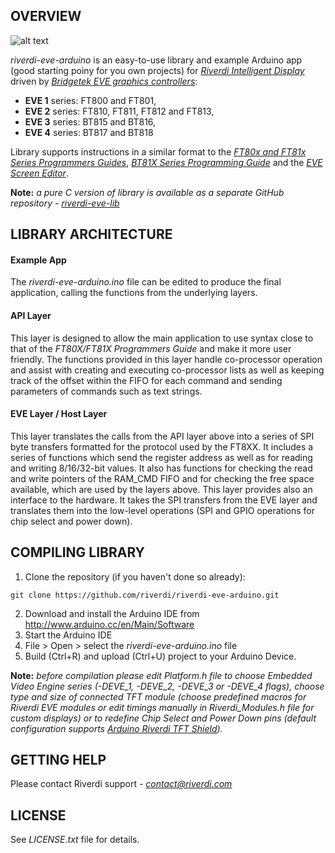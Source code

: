 OVERVIEW
--------
![alt text](http://circuitcellar.com/wp-content/uploads/2016/10/FTDI-Img.png "riverdi-logo")

*riverdi-eve-arduino* is an easy-to-use library and example Arduino app (good starting poiny for you own projects) for [*Riverdi Intelligent Display*](https://riverdi.com/product-category/intelligent-displays/bt817q/) driven by [*Bridgetek EVE graphics controllers*](http://brtchip.com/eve/):

- __EVE 1__ series: FT800 and FT801,
- __EVE 2__ series: FT810, FT811, FT812 and FT813,
- __EVE 3__ series: BT815 and BT816,
- __EVE 4__ series: BT817 and BT818

Library supports instructions in a similar format to the [*FT80x and FT81x Series Programmers Guides*](https://brtchip.com/wp-content/uploads/Support/Documentation/Programming_Guides/ICs/EVE/FT81X_Series_Programmer_Guide.pdf), [*BT81X Series Programming Guide*](https://brtchip.com/wp-content/uploads/2022/12/BRT_AN_033_BT81X-Series-Programming-Guide.pdf) and the [*EVE Screen Editor*](https://brtchip.com/ese-2/).

__Note:__ *a pure C version of library is available as a separate GitHub repository - [*riverdi-eve-lib*](https://github.com/riverdi/riverdi-eve-lib)*

LIBRARY ARCHITECTURE
--------------------

#### Example App

The *riverdi-eve-arduino.ino* file can be edited to produce the final application, calling the functions from the underlying layers.

#### API Layer

This layer is designed to allow the main application to use syntax close to that of the *FT80X/FT81X Programmers Guide* and make it more user friendly. The functions provided in this layer handle co-processor operation and assist with creating and executing co-processor lists as well as keeping track of the offset within the FIFO for each command and sending parameters of commands such as text strings.

#### EVE Layer / Host Layer

This layer translates the calls from the API layer above into a series of SPI byte transfers formatted for the protocol used by the FT8XX. It includes a series of functions which send the register address as well as for reading and writing 8/16/32-bit values. It also has functions for checking the read and write pointers of the RAM_CMD FIFO and for checking the free space available, which are used by the layers above. This layer provides also an interface to the hardware. It takes the SPI transfers from the EVE layer and translates them into the low-level operations (SPI and GPIO operations for chip select and power down).

COMPILING LIBRARY
-----------------

1. Clone the repository (if you haven't done so already):
```
git clone https://github.com/riverdi/riverdi-eve-arduino.git
```
2. Download and install the Arduino IDE from http://www.arduino.cc/en/Main/Software
3. Start the Arduino IDE
4. File > Open > select the *riverdi-eve-arduino.ino* file
5. Build (Ctrl+R) and upload (Ctrl+U) project to your Arduino Device.

__Note:__ *before compilation please edit Platform.h file to choose Embedded Video Engine series (-DEVE_1, -DEVE_2, -DEVE_3 or -DEVE_4 flags), choose type and size of connected TFT module (choose predefined macros for Riverdi EVE modules or edit timings manually in Riverdi_Modules.h file for custom displays) or to redefine Chip Select and Power Down pins (default configuration supports [*Arduino Riverdi TFT Shield*](https://riverdi.com/product/arduino-riverdi-tft-shield/)).*

GETTING HELP
------------

Please contact Riverdi support - [*<contact@riverdi.com>*](contact@riverdi.com)

LICENSE
-------

See *LICENSE.txt* file for details.

